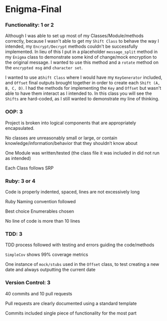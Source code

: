 # Enigma-Final

### Functionality: 1 or 2
Although I was able to set up most of my Classes/Module/methods correctly, because I wasn't able to get
my `Shift Class` to behave the way I intended, my `Encrypt/Decrypt` methods couldn't be successfully implemented. In lieu of this I put in a placeholder `message_split` method in my `Enigma` class to demonstrate some kind of change/mock encryption to the original message. I wanted to use this method and a `rotate` method on the `encrypted msg` and `character set`.

I wanted to use a`Shift Class` where I would have my `KeyGenerator` included, and `Offset` final outputs brought together in order to create each `Shift (A, B, C, D)`. I had the methods for implementing the `Key` and `Offset` but wasn't able to have them interact as I intended to. In this class you will see the `Shifts` are hard-coded, as I still wanted to demonstrate my line of thinking.

### OOP: 3
Project is broken into logical components that are appropriately encapsulated.

No classes are unreasonably small or large, or contain knowledge/information/behavior that they shouldn’t know about

One Module was written/tested (the class file it was included in did not run as intended)

Each Class follows SRP

### Ruby: 3 or 4
Code is properly indented, spaced, lines are not excessively long

Ruby Naming convention followed

Best choice Enumerables chosen

No line of code is more than 10 lines

### TDD: 3
TDD process followed with testing and errors guiding the code/methods

`SimpleCov` shows 99% coverage metrics

One instance of `mock/stubs` used in the `Offset` class, to test creating a new date and always outputting the current date

### Version Control: 3
40 commits and 10 pull requests

Pull requests are clearly documented using a standard template

Commits included single piece of functionality for the most part
